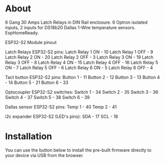 # About

6 Gang 30 Amps Latch Relays in DIN Rail enclosure. 6 Optron isolated inputs, 2 inputs for DS18b20 Dallas 1-Wire temperature sensors.  EspHomeReady.


ESP32-S2 Module pinout

Latch Relays ESP32-S2 pins:
Latch Relay 1 ON - 10
Latch Relay 1 OFF - 9
Latch Relay 2 ON - 20
Latch Relay 2 OFF - 3
Latch Relay 3 ON - 19
Latch Relay 3 OFF - 8
Latch Relay 4 ON - 15
Latch Relay 4 OFF - 16
Latch Relay 5 ON - 7
Latch Relay 5 OFF - 6
Latch Relay 6 ON - 5
Latch Relay 6 OFF - 4

Tact button ESP32-S2 pins:
Button 1 - 11
Button 2 - 12
Button 3 - 13
Button 4 - 14
Button 5 - 21
Button 6 - 33

Optocoupler ESP32-S2 switches:
Switch 1 - 34
Switch 2 - 35
Switch 3 - 36
Switch 4 - 37
Switch 5 - 38
Switch 6 - 39

Dallas sensor ESP32-S2 pins:
Temp 1 - 40
Temp 2 - 41

i2c expander ESP32-S2 (LED's pins):
SDA - 17
SCL - 18

# Installation

You can use the button below to install the pre-built firmware directly to your device via USB from the browser.

<esp-web-install-button manifest="manifest.json"></esp-web-install-button>

<script type="module" src="https://unpkg.com/esp-web-tools@8.0.3/dist/web/install-button.js?module"></script>
